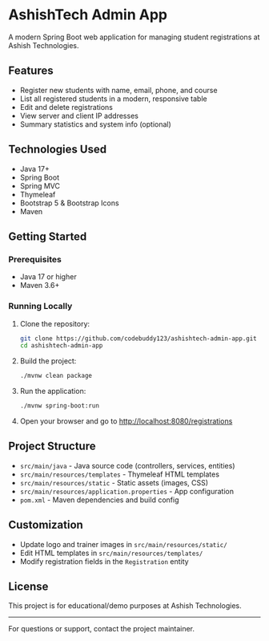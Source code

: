 # AshishTech Admin App

A modern Spring Boot web application for managing student registrations at Ashish Technologies.

## Features
- Register new students with name, email, phone, and course
- List all registered students in a modern, responsive table
- Edit and delete registrations
- View server and client IP addresses
- Summary statistics and system info (optional)

## Technologies Used
- Java 17+
- Spring Boot
- Spring MVC
- Thymeleaf
- Bootstrap 5 & Bootstrap Icons
- Maven

## Getting Started

### Prerequisites
- Java 17 or higher
- Maven 3.6+

### Running Locally
1. Clone the repository:
   ```sh
   git clone https://github.com/codebuddy123/ashishtech-admin-app.git
   cd ashishtech-admin-app
   ```
2. Build the project:
   ```sh
   ./mvnw clean package
   ```
3. Run the application:
   ```sh
   ./mvnw spring-boot:run
   ```
4. Open your browser and go to [http://localhost:8080/registrations](http://localhost:8080/registrations)

## Project Structure
- `src/main/java` - Java source code (controllers, services, entities)
- `src/main/resources/templates` - Thymeleaf HTML templates
- `src/main/resources/static` - Static assets (images, CSS)
- `src/main/resources/application.properties` - App configuration
- `pom.xml` - Maven dependencies and build config

## Customization
- Update logo and trainer images in `src/main/resources/static/`
- Edit HTML templates in `src/main/resources/templates/`
- Modify registration fields in the `Registration` entity

## License
This project is for educational/demo purposes at Ashish Technologies.

---

For questions or support, contact the project maintainer.
